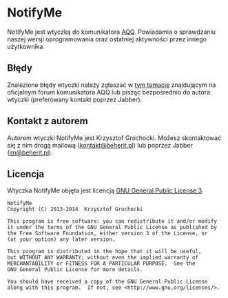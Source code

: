 NotifyMe
======
NotifyMe jest wtyczką do komunikatora [AQQ](http://www.aqq.eu/pl.php). Powiadamia o sprawdzaniu naszej wersji oprogramowania oraz ostatniej aktywności przez innego użytkownika.

Błędy
-------
Znalezione błędy wtyczki należy zgłaszać w [tym temacie](http://forum.aqq.eu/topic/12041-notifyme/) znajdującym na oficjalnym forum komunikatora AQQ lub pisząc bezpośrednio do autora wtyczki (preferowany kontakt poprzez Jabber).

Kontakt z autorem
-------
Autorem wtyczki NotifyMe jest Krzysztof Grochocki. Możesz skontaktować się z nim drogą mailową (kontakt@beherit.pl) lub poprzez Jabber (im@beherit.pl).

Licencja
-------
Wtyczka NotifyMe objęta jest licencją [GNU General Public License 3](http://www.gnu.org/copyleft/gpl.html).

    NotifyMe
    Copyright (C) 2013-2014  Krzysztof Grochocki

    This program is free software: you can redistribute it and/or modify
    it under the terms of the GNU General Public License as published by
    the Free Software Foundation, either version 3 of the License, or
    (at your option) any later version.

    This program is distributed in the hope that it will be useful,
    but WITHOUT ANY WARRANTY; without even the implied warranty of
    MERCHANTABILITY or FITNESS FOR A PARTICULAR PURPOSE.  See the
    GNU General Public License for more details.

    You should have received a copy of the GNU General Public License
    along with this program.  If not, see <http://www.gnu.org/licenses/>.